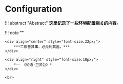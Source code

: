 # Configuration

!!! abstract "Abstract" 
    **这里记录了一些环境配置相关的内容。**

!!! note ""
    <br>
    
    <div align="center" style="font-size:22px;">
        ***工欲善其事，必先利其器。***
    </div>

    <div align="right" style="font-size:18px;">
        *—— 《论语·卫灵公》*
    </div>

    <br>